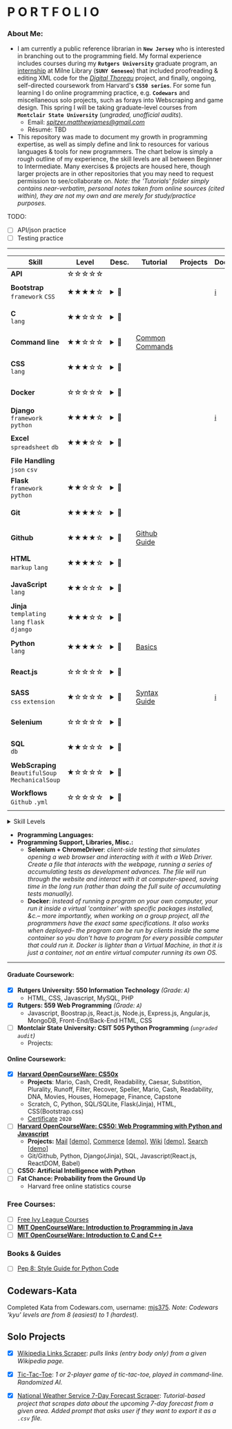 # P O R T F O L I O
### About Me:
- I am currently a public reference librarian in **```New Jersey```** who is interested in branching out to the programming field. My formal experience includes courses during my **```Rutgers University```** graduate program, an [internship](https://digitalthoreau.org/team/) at Milne Library (**```SUNY Geneseo```**) that included proofreading & editing XML code for the *[Digital Thoreau](https://digitalthoreau.org/)* project, and finally, ongoing, self-directed coursework from Harvard's **```CS50 series```**. For some fun learning I do online programming practice, e.g. **```Codewars```** and miscellaneous solo projects, such as forays into Webscraping and game design. This spring I will be taking graduate-level courses from **```Montclair State University```** (*ungraded, unofficial audits*).
  - Email: *spitzer.matthewjames@gmail.com*
  - Résumé: TBD
- This repository was made to document my growth in programming expertise, as well as simply define and link to resources for various languages & tools for new programmers. The chart below is simply a rough outline of my experience, the skill levels are all between Beginner to Intermediate. Many exercises & projects are housed here, though larger projects are in other repositories that you may need to request permission to see/collaborate on. *Note: the 'Tutorials' folder simply contains near-verbatim, personal notes taken from online sources (cited within), they are not my own and are merely for study/practice purposes.*
 
TODO:
 - [ ] API/json practice
 - [ ] Testing practice
 
<hr>

Skill | Level | Desc. | Tutorial | Projects | Doc
------|-------|-------|----------|----------|-----
**API**<br> | ☆☆☆☆☆ |
**Bootstrap**<br>```framework``` ```CSS``` | ★★★★☆ | <p><details><summary>:bookmark:</summary>*– pre-written, open-source CSS that programmers can use (by importing and assigning relevant class/id names to an element), thus not wasting time creating universal styles from scratch.*</details></p> | | | [:information_source:](https://getbootstrap.com/docs/4.5/getting-started/introduction/)
**C**<br>```lang``` | ★★☆☆☆ | <p><details><summary>:bookmark:</summary>*– a high-level language that, unlike Python, needs to be 'compiled' into machine-readable code before it is run.*</details></p> | 
**Command line** | ★★☆☆☆ | <p><details><summary>:bookmark:</summary>*– a text interface for interacting with the computer, which takes in commands and can do almost anything.*</details></p> | [Common Commands](https://github.com/mjs375/Coding-Gymnasium/blob/main/Command_Line_Tutorial.md)
**CSS**<br>```lang``` | ★★★☆☆ | <p><details><summary>:bookmark:</summary>*the styling of a webpage– colors, font styles, borders & margins, mobile adaptation, animations, &c. <br>– Cascading Style Sheets (.css)*</details></p> | 
**Docker** | ☆☆☆☆☆ | <p><details><summary>:bookmark:</summary>*– provides the ability to package and run an application inside a discreet environment/container.*</details></p> |
**Django**<br>```framework``` ```python``` | ★★★★☆ | <p><details><summary>:bookmark:</summary>*– a framework for Python & SQL centered around Models-Templates-Views, that easily builds websites, and even includes an admin module for easy data/DB editing.*</details></p> | | | [:information_source:](https://docs.djangoproject.com/en/3.1/)
**Excel**<br>```spreadsheet``` ```db```  | ★★★☆☆ | <p><details><summary>:bookmark:</summary>*– a common office spreadsheet program to collect and sort data, make calculations and do analysis, design charts, &c.*</details></p> | 
**File Handling**<br>```json``` ```csv``` | | | | |
**Flask**<br>```framework``` ```python```  | ★★☆☆☆ | <p><details><summary>:bookmark:</summary>*– a lightweight web framework for __Python__.*</details></p> | 
**Git** | ★★★★☆ | <p><details><summary>:bookmark:</summary>*– a series of terminal commands (add, commit, merge, branch, checkout...) which lets users manage versions of source-code (e.g. connect & interact with Github.com)*</details></p> |
**Github** | ★★★★☆ | <p><details><summary>:bookmark:</summary>*– a site which allows users to store & manage source-code and conduct version control.*</details></p> | [Github Guide](https://github.com/mjs375/Coding-Gymnasium/blob/main/GitHub_Tutorial.md)
**HTML**<br>```markup``` ```lang``` | ★★★★☆ | <p><details><summary>:bookmark:</summary>*– the static structure & content of a webpage, styled by __CSS__ and made dynamic/interactive with __JS__. <br>– HyperText Markup Language (.html)*</details></p> | 
**JavaScript**<br>```lang```  | ★★☆☆☆ | <p><details><summary>:bookmark:</summary>*– a programming language that makes a website dynamic and interactive. Often client-side, meaning the client's web browser processes it rather than a more length web request to the web server.*</details></p> |
**Jinja**<br>```templating``` ```lang``` ```flask``` ```django```| ★★★☆☆ | <p><details><summary>:bookmark:</summary>*– a templating-language that allows __Python__ functions & variables to be inserted into HTML templates, used in both the __Flask__ & __Django__ frameworks.*</details></p> |
**Python**<br> ```lang``` | ★★★★☆ | <p><details><summary>:bookmark:</summary>*– an interpreted programming language (no need to compile into 'machine code' first).*</details></p> | [Basics](https://github.com/mjs375/Coding-Gymnasium/blob/main/Python_Tutorial.md)
**React.js** | ☆☆☆☆☆ | <p><details><summary>:bookmark:</summary>*– a JavaScript library*</details></p> |
**SASS**<br>```css``` ```extension``` | ★☆☆☆☆ | <p><details><summary>:bookmark:</summary>*– an extension of CSS that allows the user of variables and other advanced features like inheritance when creating large, complicated stylesheets.<br>– Syntactically Awesome StyleSheets (.scss)*</details></p> | [Syntax Guide](https://github.com/mjs375/Coding-Gymnasium/blob/main/SASS_Tutorial.md) | | [:information_source:](https://sass-lang.com/)
**Selenium** | ☆☆☆☆☆ | <p><details><summary>:bookmark:</summary>*– a portable framework for testing programs*</details></p> |
**SQL**<br>```db``` | ★★☆☆☆ | <p><details><summary>:bookmark:</summary>*– a relational database. Most familiar with SQLite, Django's built-in DB during production.*</details></p> |
**WebScraping**<br> ```BeautifulSoup``` ```MechanicalSoup``` | ★☆☆☆☆ | <p><details><summary>:bookmark:</summary>*– programs that harvest data from websites, using a variety of tools and libraries.<br>– Beautiful Soup<br>– Mechanical Soup<br>– urllib*</details></p> |
**Workflows**<br> ```Github``` ```.yml``` | ☆☆☆☆☆ | <p><details><summary>:bookmark:</summary>*– wherein certain actions are automated, e.g. __Github Actions__ performing program tests every time a version is pushed to the remote repository.<br>– (.yml/.yaml)*</details></p> |

<p><details><summary>Skill Levels</summary>- ☆☆☆☆☆: aware of, want to learn<br>- ★☆☆☆☆: learned in lesson<br>- ★★☆☆☆: exercise practice<br>- ★★★☆☆: used for a big project<br>- ★★★★☆: used all the time/utilized in many projects<br>- ★★★★★: extremely confident, intermediate level</details></p>


- **Programming Languages:**
- **Programming Support, Libraries, Misc.:**
  - **Selenium + ChromeDriver**: *client-side testing that simulates opening a web browser and interacting with it with a Web Driver. Create a file that interacts with the webpage, running a series of accumulating tests as development advances. The file will run through the website and interact with it at computer-speed, saving time in the long run (rather than doing the full suite of accumulating tests manually).*
  - **Docker**: *instead of running a program on your own computer, your run it inside a virtual 'container' with specific packages installed, &c.– more importantly, when working on a group project, all the programmers have the exact same specifications. It also works when deployed– the program can be run by clients inside the same container so you don't have to program for every possible computer that could run it. Docker is lighter than a Virtual Machine, in that it is just a container, not an entire virtual computer running its own OS.*







<hr>

#### Graduate Coursework:
- [x] **Rutgers University: 550 Information Technology** *(Grade: ```A```)*
  - HTML, CSS, Javascript, MySQL, PHP
- [x] **Rutgers: 559 Web Programming** *(Grade: ```A```)*
  - Javascript, Boostrap.js, React.js, Node.js, Express.js, Angular.js, MongoDB, Front-End/Back-End HTML, CSS
- [ ] **Montclair State University: CSIT 505 Python Programming** *(```ungraded audit```)*
  - Projects:
  
 
#### Online Coursework:
- [x] **[Harvard OpenCourseWare: CS50x](https://cs50.harvard.edu/x/2020/)**
  - **Projects**: Mario, Cash, Credit, Readability, Caesar, Substition, Plurality, Runoff, Filter, Recover, Speller, Mario, Cash, Readability, DNA, Movies, Houses, Homepage, Finance, Capstone
  - Scratch, C, Python, SQL/SQLite, Flask(Jinja), HTML, CSS(Bootstrap.css)
  - [Certificate](https://github.com/mjs375/Coding-Gymnasium/files/5459727/CS50xCERT.pdf) ```2020```
- [ ] **[Harvard OpenCourseWare: CS50: Web Programming with Python and Javascript](https://cs50.harvard.edu/web/2020/)**
  - **Projects:** [Mail](https://github.com/mjs375/CS50Python/tree/master/mail) [[demo](https://youtu.be/Q_k1aYlhL0g)], [Commerce](https://github.com/mjs375/CS50Python/tree/master/4/commerce) [[demo](https://youtu.be/_4-p51yivLI)], [Wiki](https://github.com/mjs375/CS50Python/tree/master/3/wiki) [[demo](https://youtu.be/_A0URKeuQmM)], [Search](https://github.com/mjs375/CS50Python/tree/master/0/search) [[demo](https://youtu.be/qz-boka5HxA)]
  - Git/Github, Python, Django(Jinja), SQL, Javascript(React.js, ReactDOM, Babel)
- [ ] **CS50: Artificial Intelligence with Python**
- [ ] **Fat Chance: Probability from the Ground Up**
  - Harvard free online statistics course
### Free Courses:
  - [ ] [Free Ivy League Courses](https://www.classcentral.com/collection/ivy-league-moocs?subject=cs)
- [ ] **[MIT OpenCourseWare: Introduction to Programming in Java](https://ocw.mit.edu/courses/electrical-engineering-and-computer-science/6-092-introduction-to-programming-in-java-january-iap-2010/)**
- [ ] **[MIT OpenCourseWare: Introduction to C and C++](https://ocw.mit.edu/courses/electrical-engineering-and-computer-science/6-s096-introduction-to-c-and-c-january-iap-2013/)**
### Books & Guides
- [ ] [Pep 8: Style Guide for Python Code](https://www.python.org/dev/peps/pep-0008/#maximum-line-length)

## Codewars-Kata
Completed Kata from Codewars.com, username: [mjs375](https://www.codewars.com/users/mjs375). *Note: Codewars 'kyu' levels are from 8 (easiest) to 1 (hardest).*

## Solo Projects
- [x] [Wikipedia Links Scraper](https://github.com/mjs375/Workshop/blob/main/Web_Scraping/WikiArticle_scraper.py): *pulls links (entry body only) from a given Wikipedia page.*
- [x] [Tic-Tac-Toe](https://github.com/mjs375/Coding-Gymnasium/blob/main/Games/tictactoe.py): *1 or 2-player game of tic-tac-toe, played in command-line. Randomized AI.*
- [x] [National Weather Service 7-Day Forecast Scraper](https://github.com/mjs375/Workshop/blob/main/Web_Scraping/Weatherscrape.py): *Tutorial-based project that scrapes data about the upcoming 7-day forecast from a given area. Added prompt that asks user if they want to export it as a ```.csv``` file.*

